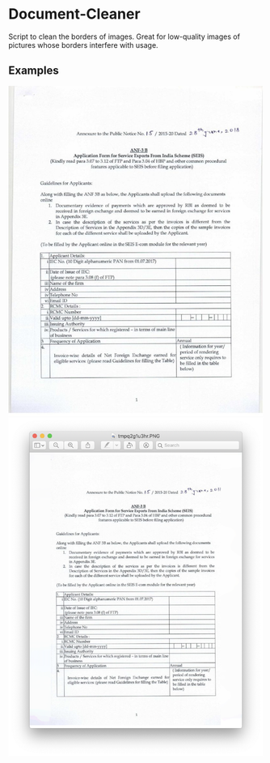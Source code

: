 # Document-Cleaner
Script to clean the borders of images. Great for low-quality images of pictures whose borders interfere with usage.

## Examples
![Image of Before](https://github.com/Soso21/document-cleaner/blob/master/clean.jpg)
![Image of After](https://github.com/Soso21/document-cleaner/blob/master/Screen%20Shot%202019-08-01%20at%2010.10.50%20PM.png)

